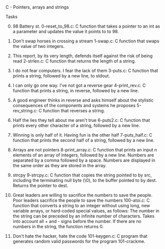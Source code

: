 C - Pointers, arrays and strings

Tasks

0. 98 Battery st.
0-reset_to_98.c: C function that takes a pointer to an int as a parameter and updates the value it points to to 98.

1. Don't swap horses in crossing a stream
1-swap.c: C function that swaps the value of two integers.

2. This report, by its very length, defends itself against the risk of being read
2-strlen.c: C function that returns the length of a string.

3. I do not fear computers. I fear the lack of them
3-puts.c: C function that prints a string, followed by a new line, to stdout.

4. I can only go one way. I've not got a reverse gear
4-print_rev.c: C function that prints a string, in reverse, followed by a new line.

5. A good engineer thinks in reverse and asks himself about the stylistic consequences of the components and systems he proposes
5-rev_string.c: C function that reverses a string.

6. Half the lies they tell about me aren't true
6-puts2.c: C function that prints every other character of a string, followed by a new line.

7. Winning is only half of it. Having fun is the other half
7-puts_half.c: C function that prints the second half of a string, followed by a new line.

8. Arrays are not pointers
8-print_array.c: C function that prints an input n elements of an array of integers, followed by a new line.
Numbers are separated by a comma followed by a space.
Numbers are displayed in the same order as they are stored in the array.

9. strcpy
9-strcpy.c: C function that copies the string pointed to by src, including the terminating null byte (\0), to the buffer pointed to by dest.
Returns the pointer to dest.

10. Great leaders are willing to sacrifice the numbers to save the people. Poor leaders sacrifice the people to save the numbers
100-atoi.c: C function that converts a string to an integer without using long, new variable arrays, or hard-coded special values, as follows:
The number in the string can be preceded by an infinite number of characters.
Takes into account all + and - signs before the number.
If there are no numbers in the string, the function returns 0.

11. Don't hate the hacker, hate the code
101-keygen.c: C program that generates random valid passwords for the program 101-crackme.
